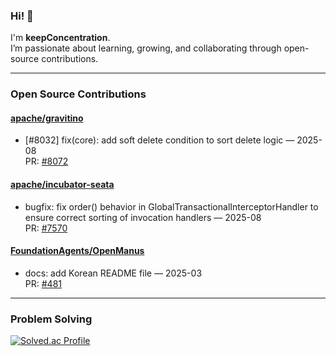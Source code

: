 ### Hi! 🌱

I'm **keepConcentration**.  
I’m passionate about learning, growing, and collaborating through open-source contributions.

---

###  Open Source Contributions

#### [apache/gravitino](https://github.com/apache/gravitino/pulls?q=is%3Apr+author%3AkeepConcentration)
- [#8032] fix(core): add soft delete condition to sort delete logic — 2025-08  
  PR: [#8072](https://github.com/apache/gravitino/pull/8072)

#### [apache/incubator-seata](https://github.com/apache/incubator-seata/pulls?q=is%3Apr+author%3AkeepConcentration)
- bugfix: fix order() behavior in GlobalTransactionalInterceptorHandler to ensure correct sorting of invocation handlers — 2025-08  
  PR: [#7570](https://github.com/apache/incubator-seata/pull/7570)

#### [FoundationAgents/OpenManus](https://github.com/FoundationAgents/OpenManus/pulls?q=is%3Apr+author%3AkeepConcentration)
- docs: add Korean README file — 2025-03  
  PR: [#481](https://github.com/FoundationAgents/OpenManus/pull/481)

---

###  Problem Solving

[![Solved.ac Profile](http://mazassumnida.wtf/api/generate_badge?boj=phm543)](https://solved.ac/phm543)
